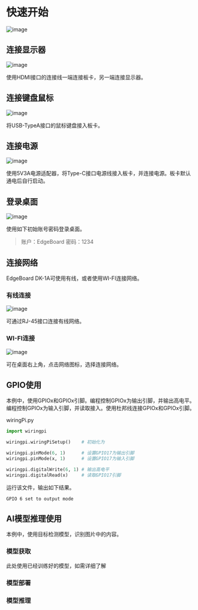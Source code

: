 # 快速开始

![image](./images/board.jpg)

## 连接显示器

![image](./images/连接显示器.jpg)

使用HDMI接口的连接线一端连接板卡，另一端连接显示器。

## 连接键盘鼠标

![image](./images/连接键鼠.jpg)

将USB-TypeA接口的鼠标键盘接入板卡。

## 连接电源

![image](./images/连接电源.jpg)

使用5V3A电源适配器，将Type-C接口电源线接入板卡，并连接电源。板卡默认通电后自行启动。

## 登录桌面

![image](./images/登录桌面.jpg)

使用如下初始账号密码登录桌面。

> 账户：EdgeBoard
> 密码：1234

## 连接网络

EdgeBoard DK-1A可使用有线，或者使用WI-FI连接网络。

### 有线连接

![image](./images/有线连接.jpg)

可通过RJ-45接口连接有线网络。

### WI-FI连接

![image](./images/wifi连接.jpg)

可在桌面右上角，点击网络图标，选择连接网络。

## GPIO使用

本例中，使用GPIOx和GPIOx引脚。编程控制GPIOx为输出引脚，并输出高电平。编程控制GPIOx为输入引脚，并读取接入。使用杜邦线连接GPIOx和GPIOx引脚。

wiringPi.py

```python
import wiringpi

wiringpi.wiringPiSetup()    # 初始化为

wiringpi.pinMode(6, 1)      # 设置GPIO17为输出引脚
wiringpi.pinMode(x, 1)      # 设置GPIO17为输入引脚

wiringpi.digitalWrite(6, 1) # 输出高电平
wiringpi.digitalRead(x)     # 读取GPIO17引脚
```

运行该文件，输出如下结果。

```shell
GPIO 6 set to output mode
```

## AI模型推理使用

本例中，使用目标检测模型，识别图片中的内容。

### 模型获取

此处使用已经训练好的模型，如需详细了解

### 模型部署

### 模型推理
